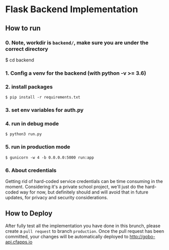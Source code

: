 # Flask Backend Implementation

## How to run
### 0. Note, workdir is `backend/`, make sure you are under the correct directory
$ cd backend
### 1. Config a venv for the backend (with python -v >= 3.6)
### 2. install packages
```
$ pip install -r requirements.txt
```
### 3. set env variables for auth.py
### 4. run in debug mode
```
$ python3 run.py
```
### 5. run in production mode
```
$ gunicorn -w 4 -b 0.0.0.0:5000 run:app
```
### 6. About credentials
Getting rid of hard-coded service credentials can be time consuming in the moment. Considering it's a private school project, we'll just do the hard-coded way for now, but definitely should and will avoid that in future updates, for privacy and security considerations.
## How to Deploy
After fully test all the implementation you have done in this brunch, please create a `pull request` to branch `production`. Once the pull request has been committed, your changes will be automatically deployed to http://gobo-api.cfapps.io
